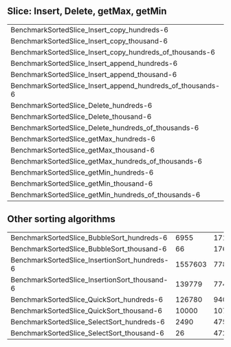 ## Slice: Insert, Delete, getMax, getMin

|                                                            |         |         |       |          |      |   |           |
|------------------------------------------------------------|---------|---------|-------|----------|------|---|-----------|
| BenchmarkSortedSlice_Insert_copy_hundreds-6                | 547023  | 2021    | ns/op | 16384    | B/op | 1 | allocs/op |
| BenchmarkSortedSlice_Insert_copy_thousand-6                | 126088  | 12056   | ns/op | 106496   | B/op | 1 | allocs/op |
| BenchmarkSortedSlice_Insert_copy_hundreds_of_thousands-6   | 877     | 1390835 | ns/op | 10002436 | B/op | 1 | allocs/op |
| BenchmarkSortedSlice_Insert_append_hundreds-6              | 367572  | 2757    | ns/op | 24576    | B/op | 2 | allocs/op |
| BenchmarkSortedSlice_Insert_append_thousand-6              | 83095   | 16091   | ns/op | 180224   | B/op | 2 | allocs/op |
| BenchmarkSortedSlice_Insert_append_hundreds_of_thousands-6 | 861     | 1518232 | ns/op | 17203201 | B/op | 2 | allocs/op |
| BenchmarkSortedSlice_Delete_hundreds-6                     | 4347541 | 274.8   | ns/op | 0        | B/op | 0 | allocs/op |
| BenchmarkSortedSlice_Delete_thousand-6                     | 453878  | 2630    | ns/op | 0        | B/op | 0 | allocs/op |
| BenchmarkSortedSlice_Delete_hundreds_of_thousands-6        | 2792    | 449264  | ns/op | 0        | B/op | 0 | allocs/op |
| BenchmarkSortedSlice_getMax_hundreds-6                     | 2335897 | 513.6   | ns/op | 0        | B/op | 0 | allocs/op |
| BenchmarkSortedSlice_getMax_thousand-6                     | 233172  | 5157    | ns/op | 0        | B/op | 0 | allocs/op |
| BenchmarkSortedSlice_getMax_hundreds_of_thousands-6        | 1911    | 618086  | ns/op | 0        | B/op | 0 | allocs/op |
| BenchmarkSortedSlice_getMin_hundreds-6                     | 2338509 | 508.4   | ns/op | 0        | B/op | 0 | allocs/op |
| BenchmarkSortedSlice_getMin_thousand-6                     | 232839  | 5154    | ns/op | 0        | B/op | 0 | allocs/op |
| BenchmarkSortedSlice_getMin_hundreds_of_thousands-6        | 1995    | 597354  | ns/op | 0        | B/op | 0 | allocs/op |

## Other sorting algorithms

|                                               |         |          |       |   |      |   |           |
|-----------------------------------------------|---------|----------|-------|---|------|---|-----------|
| BenchmarkSortedSlice_BubbleSort_hundreds-6    | 6955    | 171225   | ns/op | 0 | B/op | 0 | allocs/op |
| BenchmarkSortedSlice_BubbleSort_thousand-6    | 66      | 17629371 | ns/op | 0 | B/op | 0 | allocs/op |
| BenchmarkSortedSlice_InsertionSort_hundreds-6 | 1557603 | 778.6    | ns/op | 0 | B/op | 0 | allocs/op |
| BenchmarkSortedSlice_InsertionSort_thousand-6 | 139779  | 7744     | ns/op | 0 | B/op | 0 | allocs/op |
| BenchmarkSortedSlice_QuickSort_hundreds-6     | 126780  | 9400     | ns/op | 0 | B/op | 0 | allocs/op |
| BenchmarkSortedSlice_QuickSort_thousand-6     | 10000   | 107671   | ns/op | 0 | B/op | 0 | allocs/op |
| BenchmarkSortedSlice_SelectSort_hundreds-6    | 2490    | 475788   | ns/op | 0 | B/op | 0 | allocs/op |
| BenchmarkSortedSlice_SelectSort_thousand-6    | 26      | 47267859 | ns/op | 0 | B/op | 0 | allocs/op |

